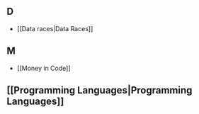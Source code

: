 
## D
- [[Data races|Data Races]]
## M
- [[Money in Code]]
## [[Programming Languages|Programming Languages]]



